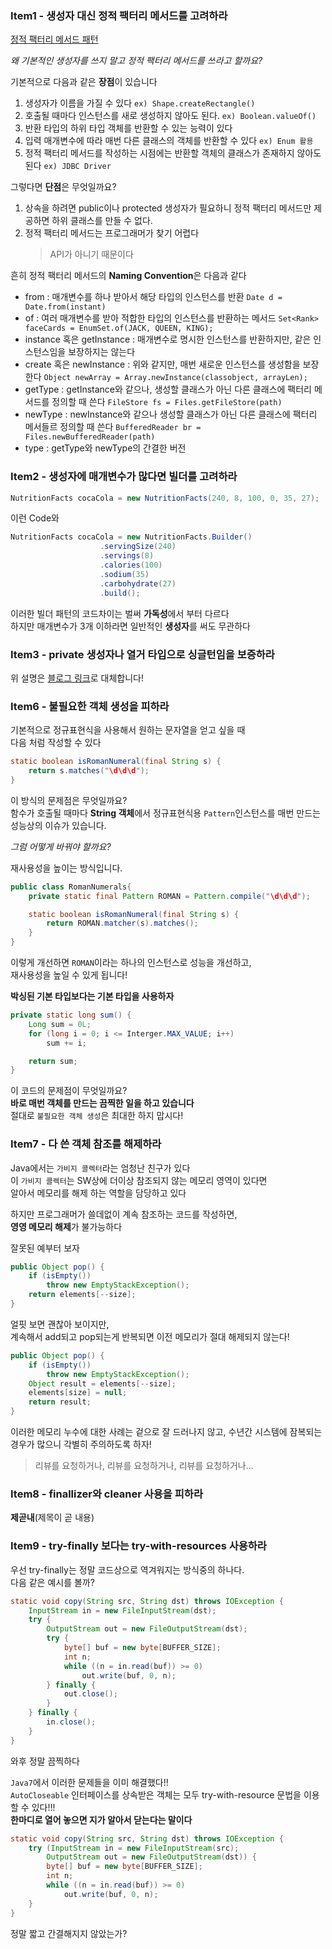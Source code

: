 ### Item1 - 생성자 대신 정적 팩터리 메서드를 고려하라

[정적 팩터리 메서드 패턴](https://github.com/huisam/JinLearnedList/blob/master/DesignPattern/abstractfactory)

*왜 기본적인 생성자를 쓰지 말고 정적 팩터리 메서드를 쓰라고 할까요?*

기본적으로 다음과 같은 **장점**이 있습니다
1. 생성자가 이름을 가질 수 있다 `ex) Shape.createRectangle()`
2. 호출될 때마다 인스턴스를 새로 생성하지 않아도 된다. `ex) Boolean.valueOf()`
3. 반환 타입의 하위 타입 객체를 반환할 수 있는 능력이 있다
4. 입력 매개변수에 따라 매번 다른 클래스의 객체를 반환할 수 있다 `ex) Enum 활용`
5. 정적 팩터리 메서드를 작성하는 시점에는 반환할 객체의 클래스가 존재하지 않아도 된다 `ex) JDBC Driver`

그렇다면 **단점**은 무엇일까요?
1. 상속을 하려면 public이나 protected 생성자가 필요하니 정적 팩터리 메서드만 제공하면 하위 클래스를 만들 수 없다.
2. 정적 팩터리 메서드는 프로그래머가 찾기 어렵다
	>API가 아니기 때문이다

흔히 정적 팩터리 메서드의 **Naming Convention**은 다음과 같다
* from : 매개변수를 하나 받아서 해당 타입의 인스턴스를 반환 `Date d = Date.from(instant)`
* of : 여러 매개변수를 받아 적합한 타입의 인스턴스를 반환하는 메서드 `Set<Rank> faceCards = EnumSet.of(JACK, QUEEN, KING);`
* instance 혹은 getInstance : 매개변수로 명시한 인스턴스를 반환하지만, 같은 인스턴스임을 보장하지는 않는다
* create 혹은 newInstance : 위와 같지만, 매번 새로운 인스턴스를 생성함을 보장한다 `Object newArray = Array.newInstance(classobject, arrayLen);`
* getType : getInstance와 같으나, 생성할 클래스가 아닌 다른 클래스에 팩터리 메서드를 정의할 때 쓴다 `FileStore fs = Files.getFileStore(path)`
* newType : newInstance와 같으나 생성할 클래스가 아닌 다른 클래스에 팩터리 메서들르 정의할 때 쓴다 `BufferedReader br = Files.newBufferedReader(path)`
* type : getType와 newType의 간결한 버전

### Item2 - 생성자에 매개변수가 많다면 빌더를 고려하라

```java
NutritionFacts cocaCola = new NutritionFacts(240, 8, 100, 0, 35, 27);
```
이런 Code와
```java
NutritionFacts cocaCola = new NutritionFacts.Builder()
					.servingSize(240)
					.servings(8)
					.calories(100)
					.sodium(35)
					.carbohydrate(27)
					.build();
```
이러한 빌더 패턴의 코드차이는 벌써 **가독성**에서 부터 다르다<br>
하지만 매개변수가 3개 이하라면 일반적인 **생성자**를 써도 무관하다<br>

### Item3 - private 생성자나 열거 타입으로 싱글턴임을 보증하라

위 설명은 [블로그 링크](https://huisam.tistory.com/entry/Singleton)로 대체합니다!

### Item6 - 불필요한 객체 생성을 피하라

기본적으로 정규표현식을 사용해서 원하는 문자열을 얻고 싶을 때<br>
다음 처럼 작성할 수 있다
```java
static boolean isRomanNumeral(final String s) {
	return s.matches("\d\d\d");
}
```
이 방식의 문제점은 무엇일까요?<br>
함수가 호출될 때마다 **String 객체**에서 정규표현식용 `Pattern`인스턴스를 매번 만드는 성능상의 이슈가 있습니다.

*그럼 어떻게 바꿔야 할까요?*

재사용성을 높이는 방식입니다.
```java
public class RomanNumerals{
	private static final Pattern ROMAN = Pattern.compile("\d\d\d");

	static boolean isRomanNumeral(final String s) {
		return ROMAN.matcher(s).matches();
	}
}
```
이렇게 개선하면 `ROMAN`이라는 하나의 인스턴스로 성능을 개선하고,<br>
재사용성을 높일 수 있게 됩니다!<br>

**박싱된 기본 타입보다는 기본 타입을 사용하자**
```java
private static long sum() {
	Long sum = 0L;
	for (long i = 0; i <= Interger.MAX_VALUE; i++)
		sum += i;

	return sum;
}
```
이 코드의 문제점이 무엇일까요?<br>
**바로 매번 객체를 만드는 끔찍한 일을 하고 있습니다**<br>
절대로 `불필요한 객체 생성`은 최대한 하지 맙시다!<br>


### Item7 - 다 쓴 객체 참조를 해제하라

Java에서는 `가비지 콜렉터`라는 엄청난 친구가 있다<br>
이 `가비지 콜렉터`는 SW상에 더이상 참조되지 않는 메모리 영역이 있다면<br>
알아서 메모리를 해제 하는 역할을 담당하고 있다<br>

하지만 프로그래머가 쓸데없이 계속 참조하는 코드를 작성하면,<br>
**영영 메모리 해제**가 불가능하다<br>

잘못된 예부터 보자
```java
public Object pop() {
	if (isEmpty())
		throw new EmptyStackException();
	return elements[--size];
}
```
얼핏 보면 괜찮아 보이지만,<br>
계속해서 add되고 pop되는게 반복되면 이전 메모리가 절대 해제되지 않는다!<br>

```java
public Object pop() {
	if (isEmpty())
		throw new EmptyStackException();
	Object result = elements[--size];
	elements[size] = null;
	return result;
}
```
이러한 메모리 누수에 대한 사례는 겉으로 잘 드러나지 않고, 수년간 시스템에 잠복되는 경우가 많으니 각별히 주의하도록 하자!<br>
> 리뷰를 요청하거나, 리뷰를 요청하거나, 리뷰를 요청하거나...

### Item8 - finallizer와 cleaner 사용을 피하라

**제곧내**(제목이 곧 내용)

### Item9 - try-finally 보다는 try-with-resources 사용하라

우선 try-finally는 정말 코드상으로 역겨워지는 방식중의 하나다.<br>
다음 같은 예시를 볼까?
```java
static void copy(String src, String dst) throws IOException {
	InputStream in = new FileInputStream(dst);
	try {
		OutputStream out = new FileOutputStream(dst);
		try {
			byte[] buf = new byte[BUFFER_SIZE];
			int n;
			while ((n = in.read(buf)) >= 0)
				out.write(buf, 0, n);
		} finally {
			out.close();
		}
	} finally {
		in.close();
	}
}
```
와후 정말 끔찍하다

`Java7`에서 이러한 문제들을 이미 해결했다!!<br>
`AutoCloseable` 인터페이스를 상속받은 객체는 모두 try-with-resource 문법을 이용할 수 있다!!!<br>
**한마디로 열어 놓으면 지가 알아서 닫는다는 말이다**<br>
```java
static void copy(String src, String dst) throws IOException {
	try (InputStream in = new FileInputStream(src);
		OutputStream out = new FileOutputStream(dst)) {
		byte[] buf = new byte[BUFFER_SIZE];
		int n;
		while ((n = in.read(buf)) >= 0)
			out.write(buf, 0, n);
	}
}
```
정말 짧고 간결해지지 않았는가?
